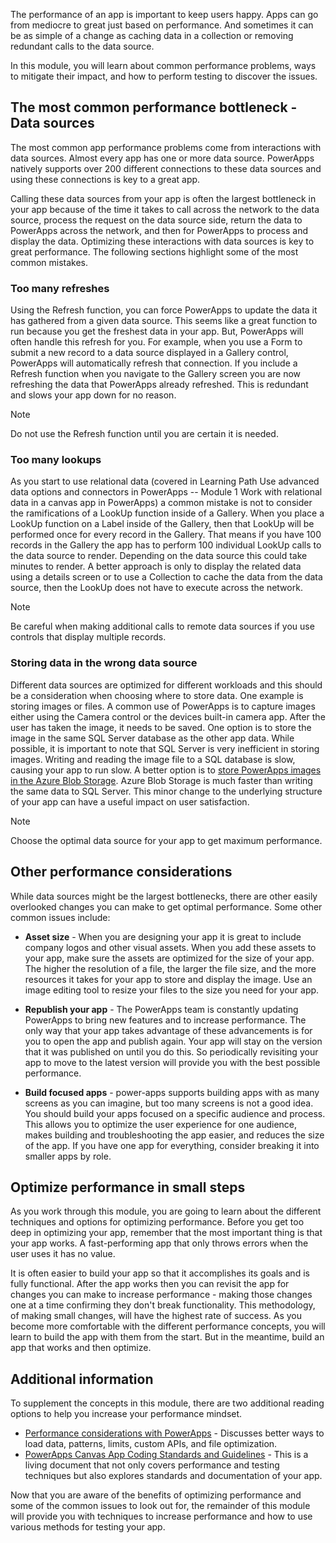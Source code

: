 The performance of an app is important to keep users happy. Apps can go
from mediocre to great just based on performance. And sometimes it can
be as simple of a change as caching data in a collection or removing
redundant calls to the data source.

In this module, you will learn about common performance problems, ways
to mitigate their impact, and how to perform testing to discover the
issues.

The most common performance bottleneck - Data sources
------------------------------------------------------

The most common app performance problems come from interactions with
data sources. Almost every app has one or more data source. PowerApps
natively supports over 200 different connections to these data sources
and using these connections is key to a great app.

Calling these data sources from your app is often the largest bottleneck
in your app because of the time it takes to call across the network to
the data source, process the request on the data source side, return the
data to PowerApps across the network, and then for PowerApps to process
and display the data. Optimizing these interactions with data sources is
key to great performance. The following sections highlight some of the most common mistakes.

### Too many refreshes

Using the Refresh function, you can force PowerApps to update the data
it has gathered from a given data source. This seems like a great
function to run because you get the freshest data in your app. But,
PowerApps will often handle this refresh for you. For example, when you
use a Form to submit a new record to a data source displayed in a
Gallery control, PowerApps will automatically refresh that connection.
If you include a Refresh function when you navigate to the Gallery
screen you are now refreshing the data that PowerApps already refreshed.
This is redundant and slows your app down for no reason. 

>[!NOTE]
> Do not use the Refresh function until you are certain it is needed.

### Too many lookups

As you start to use relational data (covered in Learning Path Use advanced data options and connectors in PowerApps -- Module 1 Work with relational data in a canvas app in PowerApps) a common mistake is not to consider the ramifications of a LookUp function inside of a Gallery. When you place a LookUp function on a Label inside of the Gallery, then that LookUp will be performed once for every record in the Gallery. That means if you have 100 records in the Gallery the app has to perform 100 individual LookUp calls to the data source to render. Depending on the data source this could take minutes to render. A better approach is only to display the related data using a details screen or to use a Collection to cache the data from the data source, then the LookUp does not have to execute across the network. 

>[!NOTE]
> Be careful when making additional calls to remote data sources if you use controls that display
multiple records.

### Storing data in the wrong data source

Different data sources are optimized for different workloads and this should be a consideration when choosing where to store data. One example is storing images or files. A common use of PowerApps is to capture images either using the Camera control or the devices built-in camera app. After the user has taken the image, it needs to be saved. One option is to store the image in the same SQL Server database as the other app data. While possible, it is important to note that SQL Server is very inefficient in storing images. Writing and reading the image file to a SQL database is slow, causing your app to run slow. A better option is to [store PowerApps images in the Azure Blob Storage](https://powerapps.microsoft.com/blog/upload-files-from-powerapps-using-the-azure-blob-storage-connector/).
Azure Blob Storage is much faster than writing the same data to SQL Server. This minor change to the underlying structure of your app can have a useful impact on user satisfaction.

>[!NOTE]
> Choose the optimal data source for your app to get maximum performance.

Other performance considerations
--------------------------------

While data sources might be the largest bottlenecks, there are other
easily overlooked changes you can make to get optimal performance. Some
other common issues include:

-   **Asset size** - When you are designing your app it is great to
    include company logos and other visual assets. When you add these
    assets to your app, make sure the assets are optimized for the size
    of your app. The higher the resolution of a file, the larger the
    file size, and the more resources it takes for your app to store and
    display the image. Use an image editing tool to resize your files to
    the size you need for your app.

-   **Republish your app** - The PowerApps team is constantly updating
    PowerApps to bring new features and to increase performance. The
    only way that your app takes advantage of these advancements is for
    you to open the app and publish again. Your app will stay on the
    version that it was published on until you do this. So periodically
    revisiting your app to move to the latest version will provide you with the
    best possible performance.

-   **Build focused apps** - power-apps supports building apps with as
    many screens as you can imagine, but too many screens is not a good
    idea. You should build your apps focused on a specific audience and
    process. This allows you to optimize the user experience for one
    audience, makes building and troubleshooting the app easier, and
    reduces the size of the app. If you have one app for everything,
    consider breaking it into smaller apps by role.

Optimize performance in small steps
-----------------------------------

As you work through this module, you are going to learn about the different techniques and options for optimizing performance. Before you get too deep in optimizing your app, remember that the most important thing is that your app works. A fast-performing app that only throws errors when the user uses it has no value.

It is often easier to build your app so that it accomplishes its goals and is fully functional. After the app works then you can revisit the app for changes you can make to increase performance - making those changes one at a time confirming they don't break functionality. This methodology, of making small changes, will have the highest rate of success. As you become more comfortable with the different performance concepts, you will learn to build the app with them from the start. But in the meantime, build an app that works and then optimize.

Additional information
----------------------

To supplement the concepts in this module, there are two additional
reading options to help you increase your performance mindset.

- [Performance considerations with PowerApps](https://powerapps.microsoft.com/blog/performance-considerations-with-powerapps/) - Discusses better ways to load data, patterns, limits, custom APIs, and
file optimization. 
- [PowerApps Canvas App Coding Standards and Guidelines](https://pahandsonlab.blob.core.windows.net/documents/PowerApps%20canvas%20app%20coding%20standards%20and%20guidelines.pdf) - This is a living document that not only covers performance and testing
techniques but also explores standards and documentation of your app.

Now that you are aware of the benefits of optimizing performance and
some of the common issues to look out for, the remainder of this module
will provide you with techniques to increase performance and how to use
various methods for testing your app. 
